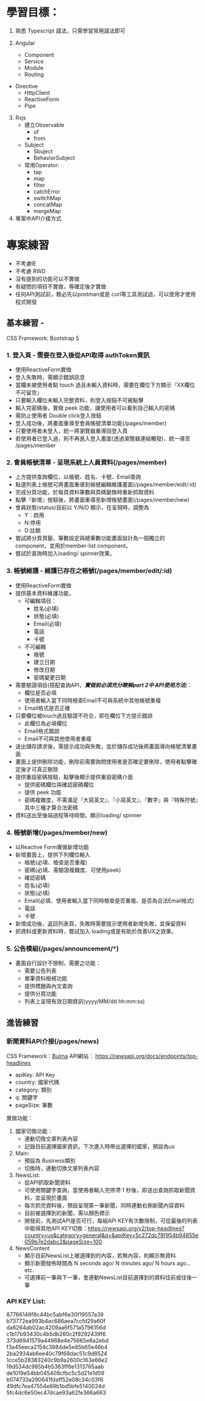 
# 學習目標：
1. 熟悉 Typescript 語法，只需學習常用語法即可

2. Angular
	* Component
	* Service
	* Module
	* Routing
  * Directive
	* HttpClient
	* ReactiveForm
	* Pipe

3. Rxjs
	* 建立Observable
	    * of
	    * from
    * Subject
        * Sbuject
        * BehaviorSubject
	* 常用Operator: 
		* tap
		* map
		* filter
		* catchError
		* switchMap
		* concatMap
		* mergeMap
4. 專案中API介接方式

# 專案練習
* 不考慮IE
* 不考慮 RWD
* 沒有提到的功能可以不實做
* 有疑問的項目不實做，等確定後才實做
* 任何API測試前，務必先以postman或是 curl等工具測試過，可以使用才使用程式開發

## 基本練習 -
CSS Framework: Bootstrap 5
### 1. 登入頁 - 需要在登入後從API取得 authToken資訊
* 使用ReactiveForm實做 
* 登入失敗時，需顯示錯誤訊息
* 當欄未被使用者點 touch 過且未輸入資料時，需要在欄位下方顯示『XX欄位不可留空』
* 只要輸入欄位未輸入完整資料，則登入按鈕不可被點擊
* 輸入完密碼後，實做 peek 功能，讓使用者可以看到自己輸入的密碼
* 需防止使用者 Double click登入按鈕
* 登入成功後，將畫面重導至會員帳號清單功能(/pages/member)
* 只要使用者未登入，統一將瀏覽器重導回登入頁
* 若使用者已登入過，則不再進入登入畫面(透過瀏覽器連結觸發)，統一導至 /pages/member

### 2. 會員帳號清單 - 呈現系統上人員資料(/pages/member)
* 上方提供查詢欄位，以帳號、姓名、卡號、Email查詢
* 點選列表上帳號可將畫面重導到帳號編輯維護畫面(/pages/member/eidt/:id)
* 完成分頁功能，於每頁資料筆數與頁碼變換時重新抓取資料
* 點擊『新增』按鈕後，將畫面重導至新增帳號畫面(/pages/member/new)
* 會員狀態(status)目前以 Y/N/D 顯示，在呈現時，調整為
    - Y：啟用
    - N:停用
    - D:註銷
* 嘗試將分頁頁籤、筆數設定與總筆數功能畫面設計為一個獨立的component，並用於member-list component。
* 嘗試於查詢時加入loading/ spinner效果。

### 3. 帳號維護 - 維護已存在之帳號(/pages/member/edit/:id)
* 使用ReactiveForm實做
* 提供基本資料維護功能，
    * 可編輯項目：
        * 姓名(必填)
        * 狀態(必填)
        * Email(必填)
        * 電話
        * 卡號
    * 不可編輯
        * 帳號
        * 建立日期
        * 修改日期
        * 密碼變更日期
* 需要驗證項目(搭配查詢API，***實做前必須充分瞭解part 2中 API使用方法***)：
    * 欄位是否必填
    * 使用者輸入當下同時檢查Email不可與系統中其他帳號重複
    * Email格式是否正確
* 只要欄位被touch過且驗證不符合，即在欄位下方提示錯誤
    * 此欄位為必填欄位
    * Email格式錯誤
    * Email不可與其他使用者重複
* 送出儲存請求後，需提示成功與失敗，並於儲存成功後將畫面導向帳號清單畫面
* 畫面上提供刪除功能，刪除前需要詢問使用者是否確定要刪除，使用者點擊確定後才可真正刪除
* 提供重設密碼按鈕，點擊後顯示提供重設密碼介面
    * 提供密碼欄位與確認密碼欄位
    * 提供 peek 功能
    * 密碼複雜度，不需滿足『大寫英文』、『小寫英文』、『數字』與『特殊符號』其中三種才算合法密碼
* 資料送出至後端過程等待時間，顯示loading/ spinner


### 4. 帳號新增(/pages/member/new)
* 以Reactive Form實做新增功能
* 新增畫面上，提供下列欄位輸入
    * 帳號(必填、檢查是否重複)
    * 密碼(必填、需驗證複雜度、可使用peek)
    * 確認密碼
    * 姓名(必填)
    * 狀態(必填)
    * Email(必填、使用者輸入當下同時檢查是否重複、是否為合法Email格式)
    * 電話
    * 卡號
* 新增成功後，返回列表頁，失敗時需要提示使用者新增失敗，並保留資料
* 抓資料或更新資料時，嘗試加入 loading或是有助於改善UX之效果。


### 5. 公告模組(/pages/announcement/*)
* 畫面自行設計不限制，需要之功能：
    * 需要公告列表
    * 單筆資料檢視功能
    * 提供標題與內文查詢
    * 提供分頁功能
    * 列表上呈現有效日期資訊(yyyy/MM/dd hh:mm:ss)

## 進皆練習
### 新聞資料API介接(/pages/news)
CSS Framework：[Bulma](https://bulma.io/)
API網站： https://newsapi.org/docs/endpoints/top-headlines
* apiKey: API Key
* country: 國家代碼
* category: 類別
* q: 關鍵字
* pageSize: 筆數

實做功能：
1. 國家切換功能：
    * 連動切換文章列表內容
    * 記錄目前選擇國家資訊，下次進入時帶出選擇的國家，預設為us
2. Main: 
    * 預設為 Business類別
    * 切換時，連動切換文章列表內容
3. NewsList:
    * 從API抓取新聞資料
    * 可使用關鍵字查詢，當使用者輸入完停滯 1 秒後，即送出查詢抓取新聞資料，並呈現於畫面
    * 每次抓完資料後，預設呈現第一筆新聞，同時連動右側新聞內容資料
    * 目前被選擇到的新聞，需以顏色標示
    * 開發前，先測試API是否可行，每組API KEY有次數限制，可從最後的列表中取得其他API KEY切換：https://newsapi.org/v2/top-headlines?country=us&category=general&q=&apiKey=5c272dc78f954b94855e059b7e2dabc2&pageSize=100
4.  NewsContent
    * 顯示目前NewsList上被選擇到的內容，若無內容，則顯示無資料
    * 顯示新聞發佈時間為 N seconds ago/ N minutes ago/ N hours ago... etc.
    * 可選擇前一筆與下一筆，會連動NewsList目前選擇到的資料往前或往後一筆


### API KEY List:
87766146f8c44bc5abf6e30f19557a39
b73772ea993b4ac686aea7ccfd29a60f
da6264ab02ac4209aa6f571a5796156d
c1b17b93430c4b5db260c2f9292439f6
373d6941579a44968e4e75665e6a2ebd
f3a45eeca2154c3984de5e85b65e46b4
2ba2934ab6ee40c79f68dac51c9d8524
1cce5b28383240c9b9a2600c163e66e2
19d534dc985b4b5383ff6e1313765aab
de1019e54bb045408cfbc5c5d21e1d59
b074733a290641fdaff52e08c34c03f6
49dfc7ea47554e89b1bd5bfe5140024d
5fc4dc6e50ec47dcae93a62fe366a663

